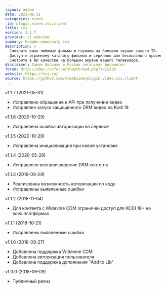 ```yaml
---
layout: addon
date: 2021-05-31
categories: video
_id: plugin.video.ivi.client
title: ivi
version: 1.1.7
provider: vl.maksime
summary: Онлайн-кинотеатр ivi
description: >
  Смотрите ваши любимые фильмы и сериалы на большом экране вашего ТВ.
  Доступ к огромному каталогу фильмов и сериалов для бесплатного просмотра в один клик.
  Смотрите в HD качестве на большом экране вашего телевизора.
disclaimer: Самая большая в России легальная фильмотек
forum: http://xbmc.ru/forum/showthread.php?t=15328
website: https://ivi.ru/ 
source: https://github.com/vlmaksime/plugin.video.ivi.client
---
```

v1.1.7 (2021-05-31)
- Исправлено обращение к API при получении видео
- Исправлен запуск защищенного DRM видео на Kodi 19

v1.1.6 (2020-10-29)
- Исправлена ошибка авторизации на сервисе

v1.1.5 (2020-10-29)
- Исправлена инициализация при новой установке

v1.1.4 (2020-05-28)
- Исправлено воспроизведение DRM контента

v1.1.3 (2019-06-29)
- Реализована возможность авторизации по коду
- Исправлены выявленные ошибки

v1.1.2 (2018-11-04)
- Для контента с Widevine CDM ограничен доступ для KODI 18+ на всех платформах

v1.1.1 (2018-10-21)
- Исправлены выявленные ошибки

v1.1.0 (2018-08-27)
- Добавлена поддержка Widevine CDM
- Добавлена авторизация пользователя
- Добавлена поддержка дополнения "Add to Lib"

v1.0.0 (2018-06-09)
- Публичный релиз